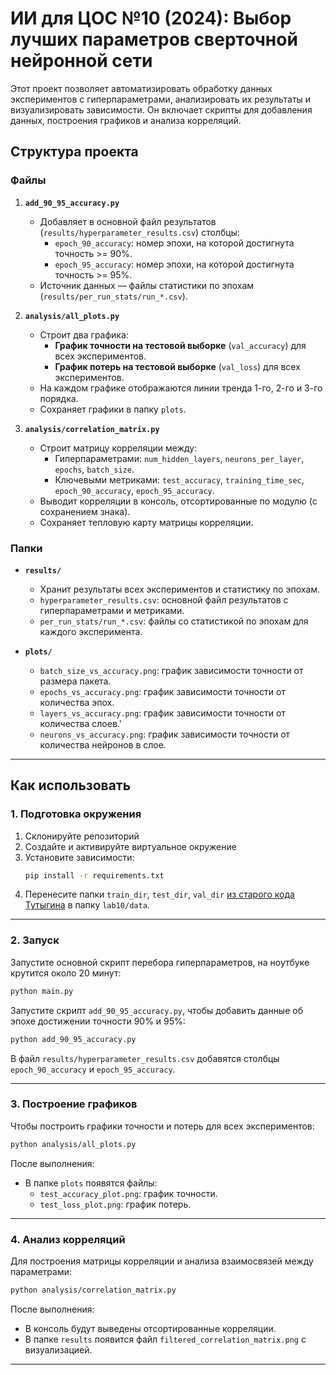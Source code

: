 # ИИ для ЦОС №10 (2024): Выбор лучших параметров сверточной нейронной сети

Этот проект позволяет автоматизировать обработку данных экспериментов с гиперпараметрами, анализировать их результаты и
визуализировать зависимости. Он включает скрипты для добавления данных, построения графиков и анализа корреляций.

## Структура проекта

### Файлы

1. **`add_90_95_accuracy.py`**
    - Добавляет в основной файл результатов (`results/hyperparameter_results.csv`) столбцы:
        - `epoch_90_accuracy`: номер эпохи, на которой достигнута точность >= 90%.
        - `epoch_95_accuracy`: номер эпохи, на которой достигнута точность >= 95%.
    - Источник данных — файлы статистики по эпохам (`results/per_run_stats/run_*.csv`).

2. **`analysis/all_plots.py`**
    - Строит два графика:
        - **График точности на тестовой выборке** (`val_accuracy`) для всех экспериментов.
        - **График потерь на тестовой выборке** (`val_loss`) для всех экспериментов.
    - На каждом графике отображаются линии тренда 1-го, 2-го и 3-го порядка.
    - Сохраняет графики в папку `plots`.

3. **`analysis/correlation_matrix.py`**
    - Строит матрицу корреляции между:
        - Гиперпараметрами: `num_hidden_layers`, `neurons_per_layer`, `epochs`, `batch_size`.
        - Ключевыми метриками: `test_accuracy`, `training_time_sec`, `epoch_90_accuracy`, `epoch_95_accuracy`.
    - Выводит корреляции в консоль, отсортированные по модулю (с сохранением знака).
    - Сохраняет тепловую карту матрицы корреляции.

### Папки

- **`results/`**
    - Хранит результаты всех экспериментов и статистику по эпохам.
    - `hyperparameter_results.csv`: основной файл результатов с гиперпараметрами и метриками.
    - `per_run_stats/run_*.csv`: файлы со статистикой по эпохам для каждого эксперимента.

- **`plots/`**
    - `batch_size_vs_accuracy.png`: график зависимости точности от размера пакета.
    - `epochs_vs_accuracy.png`: график зависимости точности от количества эпох.
    - `layers_vs_accuracy.png`: график зависимости точности от количества слоев.'
    - `neurons_vs_accuracy.png`: график зависимости точности от количества нейронов в слое.

---

## Как использовать

### 1. Подготовка окружения

1. Склонируйте репозиторий
2. Создайте и активируйте виртуальное окружение
3. Установите зависимости:
   ```bash
   pip install -r requirements.txt
   ```
4. Перенесите папки `train_dir`, `test_dir`, `val_dir` [из старого кода Тутыгина](https://disk.yandex.ru/d/DAC-Eiyg8FJ8WQ) в папку `lab10/data`.
---

### 2. Запуск

Запустите основной скрипт перебора гиперпараметров, на ноутбуке крутится около 20 минут:

```bash
python main.py
```

Запустите скрипт `add_90_95_accuracy.py`, чтобы добавить данные об эпохе достижении точности 90% и 95%:

```bash
python add_90_95_accuracy.py
```

В файл `results/hyperparameter_results.csv` добавятся столбцы `epoch_90_accuracy` и `epoch_95_accuracy`.

---

### 3. Построение графиков

Чтобы построить графики точности и потерь для всех экспериментов:

```bash
python analysis/all_plots.py
```

После выполнения:

- В папке `plots` появятся файлы:
    - `test_accuracy_plot.png`: график точности.
    - `test_loss_plot.png`: график потерь.

---

### 4. Анализ корреляций

Для построения матрицы корреляции и анализа взаимосвязей между параметрами:

```bash
python analysis/correlation_matrix.py
```

После выполнения:

- В консоль будут выведены отсортированные корреляции.
- В папке `results` появится файл `filtered_correlation_matrix.png` с визуализацией.

---
